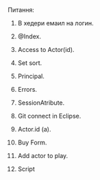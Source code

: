 Питання:
1. В хедери емаил на логин.
2. @Index.
3. Access to Actor(id).
4. Set sort.
5. Principal.
6. Errors.
7. SessionAtribute.
8. Git connect in Eclipse.

1. Actor.id (a).
2. Buy Form.
3. Add actor to play.
4. Script